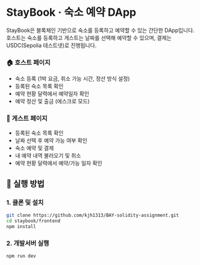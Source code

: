 # StayBook · 숙소 예약 DApp

StayBook은 블록체인 기반으로 숙소를 등록하고 예약할 수 있는 간단한 DApp입니다.  
호스트는 숙소를 등록하고 게스트는 날짜를 선택해 예약할 수 있으며, 결제는 USDC(Sepolia 테스트넷)로 진행됩니다.  

### 🏠 호스트 페이지
- 숙소 등록 (1박 요금, 취소 가능 시간, 정산 방식 설정)
- 등록된 숙소 목록 확인
- 예약 현황 달력에서 예약일자 확인
- 예약 정산 및 출금 (에스크로 모드)

### 🧳 게스트 페이지
- 등록된 숙소 목록 확인
- 날짜 선택 후 예약 가능 여부 확인
- 숙소 예약 및 결제
- 내 예약 내역 불러오기 및 취소
- 예약 현황 달력에서 예약/가능 일자 확인


## 🚀 실행 방법

### 1. 클론 및 설치
```bash
git clone https://github.com/kjh1313/BAY-solidity-assignment.git
cd staybook/frontend
npm install
```
### 2. 개발서버 실행
```bash
npm run dev

```
